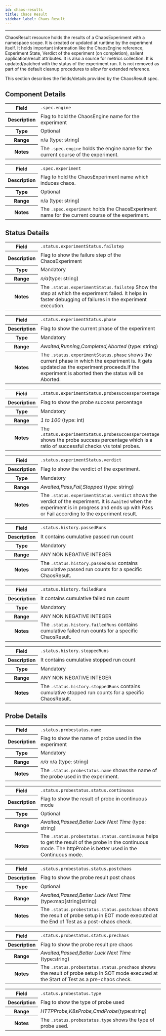 ```yaml
---
id: chaos-results
title: Chaos Result
sidebar_label: Chaos Result
---
```

------

ChaosResult resource holds the results of a ChaosExperiment with a namespace scope. It is created or updated at runtime by the experiment itself. It holds important information like the ChaosEngine reference, Experiment State, Verdict of the experiment (on completion), salient application/result attributes. It is also a source for metrics collection. It is updated/patched with the status of the experiment run. It is not removed as part of the default cleanup procedures to allow for extended reference.

This section describes the fields/details provided by the ChaosResult spec.

## Component Details

<table>
<tr>
  <th>Field</th>
  <td><code>.spec.engine</code></td>
</tr>
<tr>
  <th>Description</th>
  <td>Flag to hold the ChaosEngine name for the experiment</td>
</tr>
<tr>
  <th>Type</th>
  <td>Optional</td>
</tr>
<tr>
  <th>Range</th>
  <td>n/a  (type: string)</td>
</tr>
<tr>
  <th>Notes</th>
  <td>The <code>.spec.engine</code> holds the engine name for the current course of the experiment.</td>
</tr>
</table>

<table>
<tr>
  <th>Field</th>
  <td><code>.spec.experiment</code></td>
</tr>
<tr>
  <th>Description</th>
  <td>Flag to hold the ChaosExperiment name which induces chaos.</td>
</tr>
<tr>
  <th>Type</th>
  <td>Optional</td>
</tr>
<tr>
  <th>Range</th>
  <td>n/a (type: string)</td>
</tr>
<tr>
  <th>Notes</th>
  <td>The <code>.spec.experiment</code> holds the ChaosExperiment name for the current course of the experiment.</td>
</tr>
</table>

## Status Details

<table>
<tr>
  <th>Field</th>
  <td><code>.status.experimentStatus.failstep</code></td>
</tr>
<tr>
  <th>Description</th>
  <td>Flag to show the failure step of the ChaosExperiment</td>
</tr>
<tr>
  <th>Type</th>
  <td>Mandatory</td>
</tr>
<tr>
  <th>Range</th>
  <td><i>n/a</i>(type: string)</td>
</tr>
<tr>
  <th>Notes</th>
  <td>The <code>.status.experimentStatus.failstep</code> Show the step at which the experiment failed. It helps in faster debugging of failures in the experiment execution.</td>
</tr>
</table>

<table>
<tr>
  <th>Field</th>
  <td><code>.status.experimentStatus.phase</code></td>
</tr>
<tr>
  <th>Description</th>
  <td>Flag to show the current phase of the experiment</td>
</tr>
<tr>
  <th>Type</th>
  <td>Mandatory</td>
</tr>
<tr>
  <th>Range</th>
  <td><i>Awaited,Running,Completed,Aborted</i> (type: string)</td>
</tr>
<tr>
  <th>Notes</th>
  <td>The <code>.status.experimentStatus.phase</code> shows the current phase in which the experiment is. It gets updated as the experiment proceeds.If the experiment is aborted then the status will be Aborted.</td>
</tr>
</table>

<table>
<tr>
  <th>Field</th>
  <td><code>.status.experimentStatus.probesuccesspercentage</code></td>
</tr>
<tr>
  <th>Description</th>
  <td>Flag to show the probe success percentage</td>
</tr>
<tr>
  <th>Type</th>
  <td>Mandatory</td>
</tr>
<tr>
  <th>Range</th>
  <td><i>1 to 100</i> (type: int)</td>
</tr>
<tr>
  <th>Notes</th>
  <td>The <code>.status.experimentStatus.probesuccesspercentage</code> shows the probe success percentage which is a ratio of successful checks v/s total probes.</td>
</tr>
</table>

<table>
<tr>
  <th>Field</th>
  <td><code>.status.experimentStatus.verdict</code></td>
</tr>
<tr>
  <th>Description</th>
  <td>Flag to show the verdict of the experiment.</td>
</tr>
<tr>
  <th>Type</th>
  <td>Mandatory</td>
</tr>
<tr>
  <th>Range</th>
  <td><i>Awaited,Pass,Fail,Stopped</i> (type: string)</td>
</tr>
<tr>
  <th>Notes</th>
  <td>The <code>.status.experimentStatus.verdict</code> shows the verdict of the experiment. It is <code>Awaited</code> when the experiment is in progress and ends up with Pass or Fail according to the experiment result.</td>
</tr>
</table>

<table>
<tr>
  <th>Field</th>
  <td><code>.status.history.passedRuns</code></td>
</tr>
<tr>
  <th>Description</th>
  <td>It contains cumulative passed run count</td>
</tr>
<tr>
  <th>Type</th>
  <td>Mandatory</td>
</tr>
<tr>
  <th>Range</th>
  <td> ANY NON NEGATIVE INTEGER </td>
</tr>
<tr>
  <th>Notes</th>
  <td>The <code>.status.history.passedRuns</code> contains cumulative passed run counts for a specific ChaosResult.</td>
</tr>
</table>

<table>
<tr>
  <th>Field</th>
  <td><code>.status.history.failedRuns</code></td>
</tr>
<tr>
  <th>Description</th>
  <td>It contains cumulative failed run count</td>
</tr>
<tr>
  <th>Type</th>
  <td>Mandatory</td>
</tr>
<tr>
  <th>Range</th>
  <td> ANY NON NEGATIVE INTEGER </td>
</tr>
<tr>
  <th>Notes</th>
  <td>The <code>.status.history.failedRuns</code> contains cumulative failed run counts for a specific ChaosResult.</td>
</tr>
</table>

<table>
<tr>
  <th>Field</th>
  <td><code>.status.history.stoppedRuns</code></td>
</tr>
<tr>
  <th>Description</th>
  <td>It contains cumulative stopped run count</td>
</tr>
<tr>
  <th>Type</th>
  <td>Mandatory</td>
</tr>
<tr>
  <th>Range</th>
  <td> ANY NON NEGATIVE INTEGER </td>
</tr>
<tr>
  <th>Notes</th>
  <td>The <code>.status.history.stoppedRuns</code> contains cumulative stopped run counts for a specific ChaosResult.</td>
</tr>
</table>

## Probe Details

<table>
<tr>
  <th>Field</th>
  <td><code>.status.probestatus.name</code></td>
</tr>
<tr>
  <th>Description</th>
  <td>Flag to show the name of probe used in the experiment</td>
</tr>
<tr>
  <th>Type</th>
  <td>Mandatory</td>
</tr>
<tr>
  <th>Range</th>
  <td><i>n/a</i> n/a (type: string)</td>
</tr>
<tr>
  <th>Notes</th>
  <td>The <code>.status.probestatus.name</code> shows the name of the probe used in the experiment.</td>
</tr>
</table>

<table>
<tr>
  <th>Field</th>
  <td><code>.status.probestatus.status.continuous</code></td>
</tr>
<tr>
  <th>Description</th>
  <td>Flag to show the result of probe in continuous mode</td>
</tr>
<tr>
  <th>Type</th>
  <td>Optional</td>
</tr>
<tr>
  <th>Range</th>
  <td><i>Awaited,Passed,Better Luck Next Time</i> (type: string)</td>
</tr>
<tr>
  <th>Notes</th>
  <td>The <code>.status.probestatus.status.continuous</code> helps to get the result of the probe in the continuous mode. The httpProbe is better used in the Continuous mode.</td>
</tr>
</table>

<table>
<tr>
  <th>Field</th>
  <td><code>.status.probestatus.status.postchaos</code></td>
</tr>
<tr>
  <th>Description</th>
  <td>Flag to show the probe result post chaos</td>
</tr>
<tr>
  <th>Type</th>
  <td>Optional</td>
</tr>
<tr>
  <th>Range</th>
  <td><i>Awaited,Passed,Better Luck Next Time</i> (type:map[string]string)</td>
</tr>
<tr>
  <th>Notes</th>
  <td>The <code>.status.probestatus.status.postchaos</code> shows the result of probe setup in EOT mode executed at the End of Test as a post-chaos check. </td>
</tr>
</table>

<table>
<tr>
  <th>Field</th>
  <td><code>.status.probestatus.status.prechaos</code></td>
</tr>
<tr>
  <th>Description</th>
  <td>Flag to show the probe result pre chaos</td>
</tr>
<tr>
  <th>Range</th>
  <td><i>Awaited,Passed,Better Luck Next Time</i> (type:string)</td>
</tr>
<tr>
  <th>Notes</th>
  <td>The <code>.status.probestatus.status.prechaos</code> shows the result of probe setup in SOT mode executed at the Start of Test as a pre-chaos check.</td>
</tr>
</table>

<table>
<tr>
  <th>Field</th>
  <td><code>.status.probestatus.type</code></td>
</tr>
<tr>
  <th>Description</th>
  <td>Flag to show the type of probe used</td>
</tr>
<tr>
  <th>Range</th>
  <td>
<i>HTTPProbe,K8sProbe,CmdProbe</i>(type:string)</td>
</tr>
<tr>
  <th>Notes</th>
  <td>The <code>.status.probestatus.type</code> shows the type of probe used.</td>
</tr>
</table>

